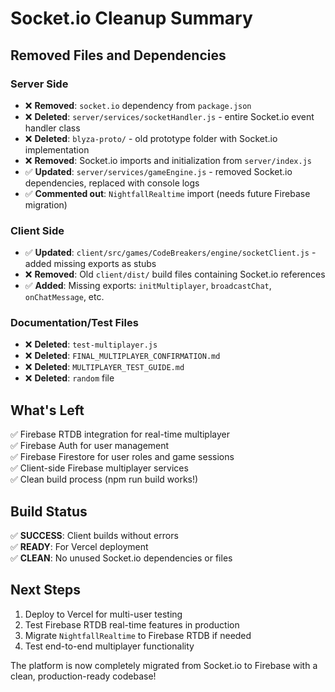# Socket.io Cleanup Summary

## Removed Files and Dependencies

### Server Side
- ❌ **Removed**: `socket.io` dependency from `package.json`
- ❌ **Deleted**: `server/services/socketHandler.js` - entire Socket.io event handler class
- ❌ **Deleted**: `blyza-proto/` - old prototype folder with Socket.io implementation
- ❌ **Removed**: Socket.io imports and initialization from `server/index.js`
- ✅ **Updated**: `server/services/gameEngine.js` - removed Socket.io dependencies, replaced with console logs
- ✅ **Commented out**: `NightfallRealtime` import (needs future Firebase migration)

### Client Side  
- ✅ **Updated**: `client/src/games/CodeBreakers/engine/socketClient.js` - added missing exports as stubs
- ❌ **Removed**: Old `client/dist/` build files containing Socket.io references
- ✅ **Added**: Missing exports: `initMultiplayer`, `broadcastChat`, `onChatMessage`, etc.

### Documentation/Test Files
- ❌ **Deleted**: `test-multiplayer.js`
- ❌ **Deleted**: `FINAL_MULTIPLAYER_CONFIRMATION.md`
- ❌ **Deleted**: `MULTIPLAYER_TEST_GUIDE.md`
- ❌ **Deleted**: `random` file

## What's Left
✅ Firebase RTDB integration for real-time multiplayer  
✅ Firebase Auth for user management  
✅ Firebase Firestore for user roles and game sessions  
✅ Client-side Firebase multiplayer services  
✅ Clean build process (npm run build works!)  

## Build Status
✅ **SUCCESS**: Client builds without errors  
✅ **READY**: For Vercel deployment  
✅ **CLEAN**: No unused Socket.io dependencies or files  

## Next Steps
1. Deploy to Vercel for multi-user testing
2. Test Firebase RTDB real-time features in production
3. Migrate `NightfallRealtime` to Firebase RTDB if needed
4. Test end-to-end multiplayer functionality

The platform is now completely migrated from Socket.io to Firebase with a clean, production-ready codebase!
